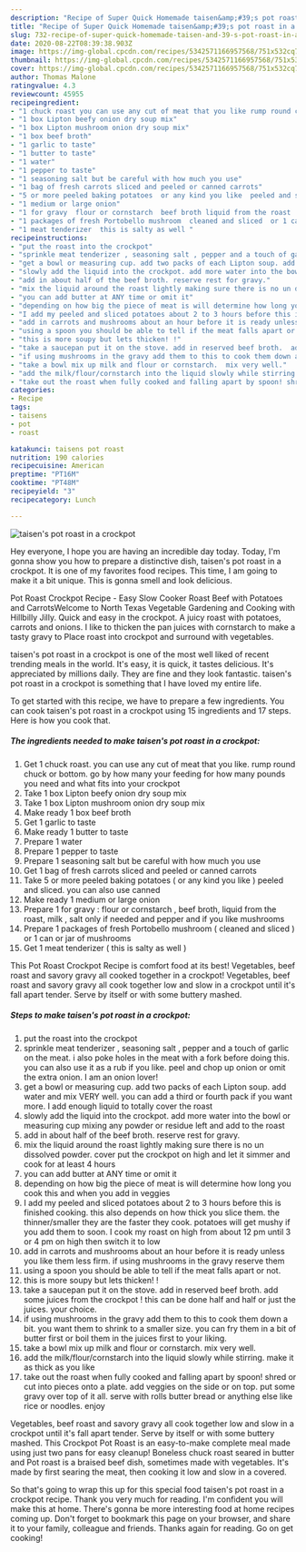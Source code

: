 ```yaml
---
description: "Recipe of Super Quick Homemade taisen&amp;#39;s pot roast in a crockpot"
title: "Recipe of Super Quick Homemade taisen&amp;#39;s pot roast in a crockpot"
slug: 732-recipe-of-super-quick-homemade-taisen-and-39-s-pot-roast-in-a-crockpot
date: 2020-08-22T08:39:38.903Z
image: https://img-global.cpcdn.com/recipes/5342571166957568/751x532cq70/taisens-pot-roast-in-a-crockpot-recipe-main-photo.jpg
thumbnail: https://img-global.cpcdn.com/recipes/5342571166957568/751x532cq70/taisens-pot-roast-in-a-crockpot-recipe-main-photo.jpg
cover: https://img-global.cpcdn.com/recipes/5342571166957568/751x532cq70/taisens-pot-roast-in-a-crockpot-recipe-main-photo.jpg
author: Thomas Malone
ratingvalue: 4.3
reviewcount: 45955
recipeingredient:
- "1 chuck roast you can use any cut of meat that you like rump round chuck or bottom go by how many your feeding for how many pounds you need and what fits into your crockpot"
- "1 box Lipton beefy onion dry soup mix"
- "1 box Lipton mushroom onion dry soup mix"
- "1 box beef broth"
- "1 garlic to taste"
- "1 butter to taste"
- "1 water"
- "1 pepper to taste"
- "1 seasoning salt but be careful with how much you use"
- "1 bag of fresh carrots sliced and peeled or canned carrots"
- "5 or more peeled baking potatoes  or any kind you like  peeled and sliced  you can also use canned"
- "1 medium or large onion"
- "1 for gravy  flour or cornstarch  beef broth liquid from the roast  milk  salt only if needed and pepper and if you like mushrooms"
- "1 packages of fresh Portobello mushroom  cleaned and sliced  or 1 can or jar of mushrooms"
- "1 meat tenderizer  this is salty as well "
recipeinstructions:
- "put the roast into the crockpot"
- "sprinkle meat tenderizer , seasoning salt , pepper and a touch of garlic on the meat. i also poke holes in the meat with a fork before doing this. you can also use it as a rub if you like. peel and chop up onion or omit the extra onion. I am an onion lover!"
- "get a bowl or measuring cup. add two packs of each Lipton soup. add water and mix VERY well. you can add a third or fourth pack if you want more. I add enough liquid to totally cover the roast"
- "slowly add the liquid into the crockpot. add more water into the bowl or measuring cup mixing any powder or residue left and add to the roast"
- "add in about half of the beef broth. reserve rest for gravy."
- "mix the liquid around the roast lightly making sure there is no un dissolved powder. cover put the crockpot on high and let it simmer and cook for at least 4 hours"
- "you can add butter at ANY time or omit it"
- "depending on how big the piece of meat is will determine how long you cook this and when you add in veggies"
- "I add my peeled and sliced potatoes about 2 to 3 hours before this is finished cooking.  this also depends on how thick you slice them. the thinner/smaller they are the faster they cook. potatoes will get mushy if you add them to soon. I cook my roast on high from about 12 pm until 3 or 4 pm on high then switch it to low"
- "add in carrots and mushrooms about an hour before it is ready unless you like them less firm. if using mushrooms in the gravy reserve them"
- "using a spoon you should be able to tell if the meat falls apart or not."
- "this is more soupy but lets thicken! !"
- "take a saucepan put it on the stove. add in reserved beef broth.  add some juices from the crockpot ! this can be done half and half or just the juices. your choice."
- "if using mushrooms in the gravy add them to this to cook them down a bit. you want them to shrink to a smaller size. you can fry them in a bit of butter first or boil them in the juices first to your liking."
- "take a bowl mix up milk and flour or cornstarch.  mix very well."
- "add the milk/flour/cornstarch into the liquid slowly while stirring.  make it as thick as you like"
- "take out the roast when fully cooked and falling apart by spoon! shred or cut into pieces onto a plate.  add veggies on the side or on top. put some gravy over top of it all. serve with rolls butter bread or anything else like rice or noodles.  enjoy"
categories:
- Recipe
tags:
- taisens
- pot
- roast

katakunci: taisens pot roast 
nutrition: 190 calories
recipecuisine: American
preptime: "PT16M"
cooktime: "PT48M"
recipeyield: "3"
recipecategory: Lunch

---
```



![taisen&#39;s pot roast in a crockpot](https://img-global.cpcdn.com/recipes/5342571166957568/751x532cq70/taisens-pot-roast-in-a-crockpot-recipe-main-photo.jpg)

Hey everyone, I hope you are having an incredible day today. Today, I'm gonna show you how to prepare a distinctive dish, taisen&#39;s pot roast in a crockpot. It is one of my favorites food recipes. This time, I am going to make it a bit unique. This is gonna smell and look delicious.

Pot Roast Crockpot Recipe - Easy Slow Cooker Roast Beef with Potatoes and CarrotsWelcome to North Texas Vegetable Gardening and Cooking with Hillbilly Jilly. Quick and easy in the crockpot. A juicy roast with potatoes, carrots and onions. I like to thicken the pan juices with cornstarch to make a tasty gravy to Place roast into crockpot and surround with vegetables.

taisen&#39;s pot roast in a crockpot is one of the most well liked of recent trending meals in the world. It's easy, it is quick, it tastes delicious. It's appreciated by millions daily. They are fine and they look fantastic. taisen&#39;s pot roast in a crockpot is something that I have loved my entire life.


To get started with this recipe, we have to prepare a few ingredients. You can cook taisen&#39;s pot roast in a crockpot using 15 ingredients and 17 steps. Here is how you cook that.

<!--inarticleads1-->

##### The ingredients needed to make taisen&#39;s pot roast in a crockpot:

1. Get 1 chuck roast. you can use any cut of meat that you like. rump round chuck or bottom. go by how many your feeding for how many pounds you need and what fits into your crockpot
1. Take 1 box Lipton beefy onion dry soup mix
1. Take 1 box Lipton mushroom onion dry soup mix
1. Make ready 1 box beef broth
1. Get 1 garlic to taste
1. Make ready 1 butter to taste
1. Prepare 1 water
1. Prepare 1 pepper to taste
1. Prepare 1 seasoning salt but be careful with how much you use
1. Get 1 bag of fresh carrots sliced and peeled or canned carrots
1. Take 5 or more peeled baking potatoes ( or any kind you like ) peeled and sliced.  you can also use canned
1. Make ready 1 medium or large onion
1. Prepare 1 for gravy : flour or cornstarch , beef broth, liquid from the roast,  milk , salt only if needed and pepper and if you like mushrooms
1. Prepare 1 packages of fresh Portobello mushroom ( cleaned and sliced ) or 1 can or jar of mushrooms
1. Get 1 meat tenderizer ( this is salty as well )


This Pot Roast Crockpot Recipe is comfort food at its best! Vegetables, beef roast and savory gravy all cooked together in a crockpot! Vegetables, beef roast and savory gravy all cook together low and slow in a crockpot until it&#39;s fall apart tender. Serve by itself or with some buttery mashed. 

<!--inarticleads2-->

##### Steps to make taisen&#39;s pot roast in a crockpot:

1. put the roast into the crockpot
1. sprinkle meat tenderizer , seasoning salt , pepper and a touch of garlic on the meat. i also poke holes in the meat with a fork before doing this. you can also use it as a rub if you like. peel and chop up onion or omit the extra onion. I am an onion lover!
1. get a bowl or measuring cup. add two packs of each Lipton soup. add water and mix VERY well. you can add a third or fourth pack if you want more. I add enough liquid to totally cover the roast
1. slowly add the liquid into the crockpot. add more water into the bowl or measuring cup mixing any powder or residue left and add to the roast
1. add in about half of the beef broth. reserve rest for gravy.
1. mix the liquid around the roast lightly making sure there is no un dissolved powder. cover put the crockpot on high and let it simmer and cook for at least 4 hours
1. you can add butter at ANY time or omit it
1. depending on how big the piece of meat is will determine how long you cook this and when you add in veggies
1. I add my peeled and sliced potatoes about 2 to 3 hours before this is finished cooking.  this also depends on how thick you slice them. the thinner/smaller they are the faster they cook. potatoes will get mushy if you add them to soon. I cook my roast on high from about 12 pm until 3 or 4 pm on high then switch it to low
1. add in carrots and mushrooms about an hour before it is ready unless you like them less firm. if using mushrooms in the gravy reserve them
1. using a spoon you should be able to tell if the meat falls apart or not.
1. this is more soupy but lets thicken! !
1. take a saucepan put it on the stove. add in reserved beef broth.  add some juices from the crockpot ! this can be done half and half or just the juices. your choice.
1. if using mushrooms in the gravy add them to this to cook them down a bit. you want them to shrink to a smaller size. you can fry them in a bit of butter first or boil them in the juices first to your liking.
1. take a bowl mix up milk and flour or cornstarch.  mix very well.
1. add the milk/flour/cornstarch into the liquid slowly while stirring.  make it as thick as you like
1. take out the roast when fully cooked and falling apart by spoon! shred or cut into pieces onto a plate.  add veggies on the side or on top. put some gravy over top of it all. serve with rolls butter bread or anything else like rice or noodles.  enjoy


Vegetables, beef roast and savory gravy all cook together low and slow in a crockpot until it&#39;s fall apart tender. Serve by itself or with some buttery mashed. This Crockpot Pot Roast is an easy-to-make complete meal made using just two pans for easy cleanup! Boneless chuck roast seared in butter and Pot roast is a braised beef dish, sometimes made with vegetables. It&#39;s made by first searing the meat, then cooking it low and slow in a covered. 

So that's going to wrap this up for this special food taisen&#39;s pot roast in a crockpot recipe. Thank you very much for reading. I'm confident you will make this at home. There's gonna be more interesting food at home recipes coming up. Don't forget to bookmark this page on your browser, and share it to your family, colleague and friends. Thanks again for reading. Go on get cooking!
